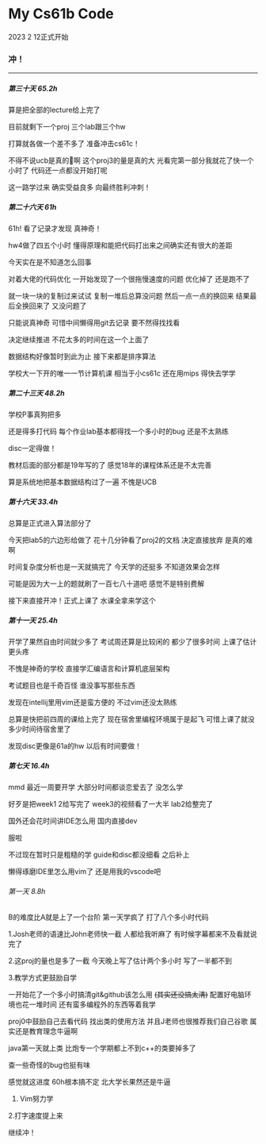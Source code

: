 
# My Cs61b Code

2023 2 12正式开始

### 冲！

*****

##### 第三十天 65.2h

算是把全部的lecture给上完了

目前就剩下一个proj 三个lab跟三个hw

打算就各做一个差不多了 准备冲击cs61c！

不得不说ucb是真的🐂啊 这个proj3的量是真的大 光看完第一部分我就花了快一个小时了 代码还一点都没开始打呢

这一路学过来 确实受益良多 向最终胜利冲刺！



##### 第二十六天 61h

61h! 看了记录才发现 真神奇！

hw4做了四五个小时 懂得原理和能把代码打出来之间确实还有很大的差距

今天实在是不知道怎么回事

对着大佬的代码优化 一开始发现了一个很拖慢速度的问题 优化掉了 还是跑不了

就一块一块的复制过来试试 复制一堆后总算没问题 然后一点一点的换回来 结果最后全换回来了 又没问题了

只能说真神奇 可惜中间懒得用git去记录 要不然得找找看

决定继续推进 不花太多的时间在这一个上面了

数据结构好像暂时到此为止 接下来都是排序算法

学校大一下开的唯一一节计算机课 相当于小cs61c 还在用mips 得快去学学



##### 第二十三天 48.2h

学校P事真狗把多

还是得多打代码 每个作业lab基本都得找一个多小时的bug 还是不太熟练

disc一定得做！

教材后面的部分都是19年写的了 感觉18年的课程体系还是不太完善

算是系统地把基本数据结构过了一遍 不愧是UCB



##### 第十六天 33.4h

总算是正式进入算法部分了 

今天把lab5的六边形给做了 花十几分钟看了proj2的文档 决定直接放弃 是真的难啊

时间复杂度分析也是一天就搞完了 今天学的还挺多 不知道效果会怎样

可能是因为大一上的题就刷了一百七八十道吧 感觉不是特别费解

接下来直接开冲！正式上课了 水课全拿来学这个


##### 第十一天 25.4h

开学了果然自由时间就少多了 考试周还算是比较闲的 都少了很多时间 上课了估计更头疼

不愧是神奇的学校 直接学汇编语言和计算机底层架构

考试题目也是千奇百怪 谁没事写那些东西

发现在intellij里用vim还是蛮方便的 不过vim还没太熟练

总算是快把前四周的课给上完了 现在宿舍里编程环境属于是起飞 可惜上课了就没多少时间待宿舍里了

发现disc更像是61a的hw 以后有时间要做！



##### 第七天 16.4h

mmd 最近一周要开学 大部分时间都谈恋爱去了 没怎么学

好歹是把week1 2给写完了 week3的视频看了一大半 lab2给整完了

国外还会花时间讲IDE怎么用 国内直接dev

服啦

不过现在暂时只是粗糙的学 guide和disc都没细看 之后补上

懒得琢磨IDE里怎么用vim了 还是用我的vscode吧 


###### 第一天 8.8h

B的难度比A就是上了一个台阶 第一天学疯了 打了八个多小时代码

1.Josh老师的语速比John老师快一截 人都给我听麻了 有时候字幕都来不及看就说完了

2.这proj的量也是多了一截 今天晚上写了估计两个多小时 写了一半都不到

3.教学方式更鼓励自学

一开始花了一个多小时搞清git&github该怎么用 ~~(其实还没搞太清)~~ 配置好电脑环境也花一堆时间 还有蛮多编程外的东西等着我学

proj0中鼓励自己去看代码 找出类的使用方法 并且J老师也很推荐我们自己谷歌 属实还是教育理念牛逼啊

java第一天就上类 比炮专一个学期都上不到c++的类要掉多了

查一些奇怪的bug也挺有味

感觉就这进度 60h根本搞不定 北大学长果然还是牛逼

1. Vim努力学

2.打字速度提上来

继续冲！

